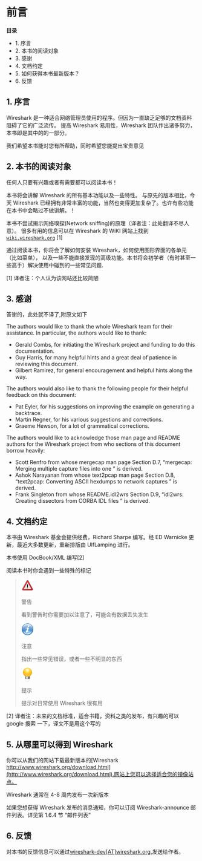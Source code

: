 # 前言

**目录**

*   1\. 序言
*   2\. 本书的阅读对象
*   3\. 感谢
*   4\. 文档约定
*   5\. 如何获得本书最新版本？
*   6\. 反馈

## 1\. 序言

Wireshark 是一种适合网络管理员使用的程序。但因为一直缺乏足够的文档资料阻碍了它的广泛流传。 提高 Wireshark 易用性，Wireshark 团队作出诸多努力，本书即是其中的的一部分。

我们希望本书能对您有所帮助，同时希望您能提出宝贵意见

## 2\. 本书的阅读对象

任何人只要有兴趣或者有需要都可以阅读本书！

本书将会讲解 Wireshark 的所有基本功能以及一些特性。 与原先的版本相比，今天 Wireshark 已经拥有非常丰富的功能，当然也变得更加复杂了。也许有些功能在本书中会略过不做讲解。！

本书不尝试揭示网络嗅探(Network sniffing)的原理（译者注：此处翻译不尽人意）。 很多有用的信息可以在 Wireshark 的 WiKI 网站上找到 [`wiki.wireshark.org`](http://wiki.wireshark.org) [1]

通过阅读本书，你将会了解如何安装 Wireshark，如何使用图形界面的各单元（比如菜单）， 以及一些不能直接发现的高级功能。本书将会初学者（有时甚至一些高手）解决使用中碰到的一些常见问题.

[1] 译者注：个人认为该网站还比较简陋

## 3\. 感谢

答谢的，此处就不译了,附原文如下

The authors would like to thank the whole Wireshark team for their assistance. In particular, the authors would like to thank:

*   Gerald Combs, for initiating the Wireshark project and funding to do this documentation.
*   Guy Harris, for many helpful hints and a great deal of patience in reviewing this document.
*   Gilbert Ramirez, for general encouragement and helpful hints along the way.

The authors would also like to thank the following people for their helpful feedback on this document:

*   Pat Eyler, for his suggestions on improving the example on generating a backtrace.
*   Martin Regner, for his various suggestions and corrections.
*   Graeme Hewson, for a lot of grammatical corrections.

The authors would like to acknowledge those man page and README authors for the Wireshark project from who sections of this document borrow heavily:

*   Scott Renfro from whose mergecap man page Section D.7, “mergecap: Merging multiple capture files into one ” is derived.
*   Ashok Narayanan from whose text2pcap man page Section D.8, “text2pcap: Converting ASCII hexdumps to network captures ” is derived.
*   Frank Singleton from whose README.idl2wrs Section D.9, “idl2wrs: Creating dissectors from CORBA IDL files ” is derived.

## 4\. 文档约定

本书由 Wireshark 基金会提供经费，Richard Sharpe 编写。经 ED Warnicke 更新，最近大多数更新，重新排版由 UlfLamping 进行。

本书使用 DocBook/XML 编写[2]

阅读本书时你会遇到一些特殊的标记

> ![](img/000057.png)
> 
> 警告
> 
> 看到警告时你需要加以注意了，可能会有数据丢失发生
> 
> ![](img/000066.png)
> 
> 注意
> 
> 指出一些常见错误，或者一些不明显的东西
> 
> ![](img/000068.png)
> 
> 提示
> 
> 提示对日常使用 Wireshark 很有用

[2] 译者注：未来的文档标准，适合书籍，资料之类的发布，有兴趣的可以 google 搜索 一下，译文不是用这个写的

## 5\. 从哪里可以得到 Wireshark

你可以从我们的网站下载最新版本的[Wireshark http://www.wireshark.org/download.html](http://www.wireshark.org/download.html).网站上您可以选择适合您的镜像站点。

Wireshark 通常在 4-8 周内发布一次新版本

如果您想获得 Wireshark 发布的消息通知，你可以订阅 Wireshark-announce 邮件列表。详见第 1.6.4 节 “邮件列表”

## 6\. 反馈

对本书的反馈信息可以通过[wireshark-dev[AT]wireshark.org.](mailto:wireshark-dev@wireshark.gor)发送给作者。